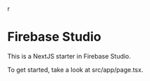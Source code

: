 r
# Firebase Studio

This is a NextJS starter in Firebase Studio.

To get started, take a look at src/app/page.tsx.

